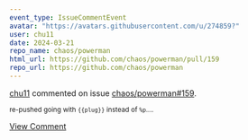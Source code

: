 ```yaml
---
event_type: IssueCommentEvent
avatar: "https://avatars.githubusercontent.com/u/274859?"
user: chu11
date: 2024-03-21
repo_name: chaos/powerman
html_url: https://github.com/chaos/powerman/pull/159
repo_url: https://github.com/chaos/powerman
---
```


<a href='https://github.com/chu11' target='_blank'>chu11</a> commented on issue <a href='https://github.com/chaos/powerman/pull/159' target='_blank'>chaos/powerman#159</a>.

<small>re-pushed going with `{{plug}}` instead of `%p`....</small>

<a href='https://github.com/chaos/powerman/pull/159' target='_blank'>View Comment</a>